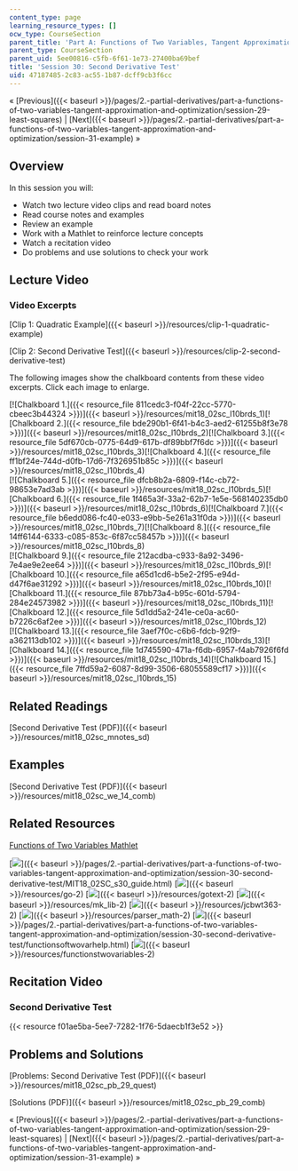 ```yaml
---
content_type: page
learning_resource_types: []
ocw_type: CourseSection
parent_title: 'Part A: Functions of Two Variables, Tangent Approximation and Optimization'
parent_type: CourseSection
parent_uid: 5ee00816-c5fb-6f61-1e73-27400ba69bef
title: 'Session 30: Second Derivative Test'
uid: 47187485-2c83-ac55-1b87-dcff9cb3f6cc
---
```


« [Previous]({{< baseurl >}}/pages/2.-partial-derivatives/part-a-functions-of-two-variables-tangent-approximation-and-optimization/session-29-least-squares) | [Next]({{< baseurl >}}/pages/2.-partial-derivatives/part-a-functions-of-two-variables-tangent-approximation-and-optimization/session-31-example) »

Overview
--------

In this session you will:

*   Watch two lecture video clips and read board notes
*   Read course notes and examples
*   Review an example
*   Work with a Mathlet to reinforce lecture concepts
*   Watch a recitation video
*   Do problems and use solutions to check your work

Lecture Video
-------------

### Video Excerpts

[Clip 1: Quadratic Example]({{< baseurl >}}/resources/clip-1-quadratic-example)

[Clip 2: Second Derivative Test]({{< baseurl >}}/resources/clip-2-second-derivative-test)

The following images show the chalkboard contents from these video excerpts. Click each image to enlarge.

[![Chalkboard 1.]({{< resource_file 811cedc3-f04f-22cc-5770-cbeec3b44324 >}})]({{< baseurl >}}/resources/mit18_02sc_l10brds_1)[![Chalkboard 2.]({{< resource_file bde290b1-6f41-b4c3-aed2-61255b8f3e78 >}})]({{< baseurl >}}/resources/mit18_02sc_l10brds_2)[![Chalkboard 3.]({{< resource_file 5df670cb-0775-64d9-617b-df89bbf7f6dc >}})]({{< baseurl >}}/resources/mit18_02sc_l10brds_3)[![Chalkboard 4.]({{< resource_file ff1bf24e-744d-d0fb-17d6-7f326951b85c >}})]({{< baseurl >}}/resources/mit18_02sc_l10brds_4)  
[![Chalkboard 5.]({{< resource_file dfcb8b2a-6809-f14c-cb72-98653e7ad3ab >}})]({{< baseurl >}}/resources/mit18_02sc_l10brds_5)[![Chalkboard 6.]({{< resource_file 1f465a3f-33a2-62b7-1e5e-568140235db0 >}})]({{< baseurl >}}/resources/mit18_02sc_l10brds_6)[![Chalkboard 7.]({{< resource_file b6edd086-fc40-e033-e9bb-5e261a31f0da >}})]({{< baseurl >}}/resources/mit18_02sc_l10brds_7)[![Chalkboard 8.]({{< resource_file 14ff6144-6333-c085-853c-6f87cc58457b >}})]({{< baseurl >}}/resources/mit18_02sc_l10brds_8)  
[![Chalkboard 9.]({{< resource_file 212acdba-c933-8a92-3496-7e4ae9e2ee64 >}})]({{< baseurl >}}/resources/mit18_02sc_l10brds_9)[![Chalkboard 10.]({{< resource_file a65d1cd6-b5e2-2f95-e94d-d47f6ae31292 >}})]({{< baseurl >}}/resources/mit18_02sc_l10brds_10)[![Chalkboard 11.]({{< resource_file 87bb73a4-b95c-601d-5794-284e24573982 >}})]({{< baseurl >}}/resources/mit18_02sc_l10brds_11)[![Chalkboard 12.]({{< resource_file 5d1dd5a2-241e-ce0a-ac60-b7226c6af2ee >}})]({{< baseurl >}}/resources/mit18_02sc_l10brds_12)  
[![Chalkboard 13.]({{< resource_file 3aef7f0c-c6b6-fdcb-92f9-a362113db102 >}})]({{< baseurl >}}/resources/mit18_02sc_l10brds_13)[![Chalkboard 14.]({{< resource_file 1d745590-471a-f6db-6957-f4ab7926f6fd >}})]({{< baseurl >}}/resources/mit18_02sc_l10brds_14)[![Chalkboard 15.]({{< resource_file 7ffd59a2-6087-8d99-3506-68055589cf17 >}})]({{< baseurl >}}/resources/mit18_02sc_l10brds_15)

Related Readings
----------------

[Second Derivative Test (PDF)]({{< baseurl >}}/resources/mit18_02sc_mnotes_sd)

Examples
--------

[Second Derivative Test (PDF)]({{< baseurl >}}/resources/mit18_02sc_we_14_comb)

Related Resources
-----------------

[Functions of Two Variables Mathlet](./resolveuid/e1585460781926f359c7b54ce97984d3 "Open in a new window.")

[![](/images/trans.gif)]({{< baseurl >}}/pages/2.-partial-derivatives/part-a-functions-of-two-variables-tangent-approximation-and-optimization/session-30-second-derivative-test/MIT18_02SC_s30_guide.html) [![](/images/trans.gif)]({{< baseurl >}}/resources/go-2) [![](/images/trans.gif)]({{< baseurl >}}/resources/gotext-2) [![](/images/trans.gif)]({{< baseurl >}}/resources/mk_lib-2) [![](/images/trans.gif)]({{< baseurl >}}/resources/jcbwt363-2) [![](/images/trans.gif)]({{< baseurl >}}/resources/parser_math-2) [![](/images/trans.gif)]({{< baseurl >}}/pages/2.-partial-derivatives/part-a-functions-of-two-variables-tangent-approximation-and-optimization/session-30-second-derivative-test/functionsoftwovarhelp.html) [![](/images/trans.gif)]({{< baseurl >}}/resources/functionstwovariables-2)

Recitation Video
----------------

### Second Derivative Test

{{< resource f01ae5ba-5ee7-7282-1f76-5daecb1f3e52 >}}

Problems and Solutions
----------------------

[Problems: Second Derivative Test (PDF)]({{< baseurl >}}/resources/mit18_02sc_pb_29_quest)

[Solutions (PDF)]({{< baseurl >}}/resources/mit18_02sc_pb_29_comb)

« [Previous]({{< baseurl >}}/pages/2.-partial-derivatives/part-a-functions-of-two-variables-tangent-approximation-and-optimization/session-29-least-squares) | [Next]({{< baseurl >}}/pages/2.-partial-derivatives/part-a-functions-of-two-variables-tangent-approximation-and-optimization/session-31-example) »